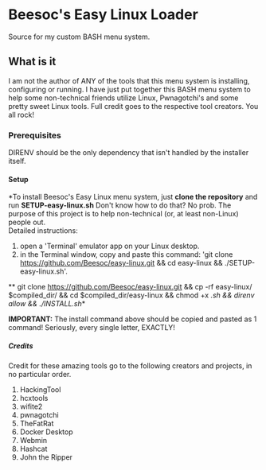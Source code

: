 # Beesoc's Easy Linux Loader
Source for my custom BASH menu system.  

## What is it
I am not the author of ANY of the tools that this menu system is installing, configuring or running. I have just put together this BASH menu system to help some non-technical friends utilize Linux, Pwnagotchi's and some pretty sweet Linux tools.  Full credit goes to the respective tool creators.  You all rock!
### Prerequisites
DIRENV should be the only dependency that isn't handled by the installer itself.

#### Setup
*To install Beesoc's Easy Linux menu system, just **clone the repository** and run **SETUP-easy-linux.sh**
Don't know how to do that?  No prob. The purpose of this project is to help non-technical (or, at least non-Linux) people out.  
Detailed instructions: 
1. open a 'Terminal' emulator app on your Linux desktop.
2. in the Terminal window, copy and paste this command: 'git clone https://github.com/Beesoc/easy-linux.git && cd easy-linux && ./SETUP-easy-linux.sh'.  

** git clone https://github.com/Beesoc/easy-linux.git && cp -rf easy-linux/ $compiled_dir/ && cd $compiled_dir/easy-linux && chmod +x *.sh && direnv allow && ./INSTALL.sh**

**IMPORTANT:**  The install command above should be copied and pasted as 1 command!  Seriously, every single letter, EXACTLY!

##### Credits
Credit for these amazing tools go to the following creators and projects, in no particular order.
1. HackingTool 
2. hcxtools
3. wifite2
4. pwnagotchi
5. TheFatRat
6. Docker Desktop
7. Webmin
8. Hashcat
9. John the Ripper

